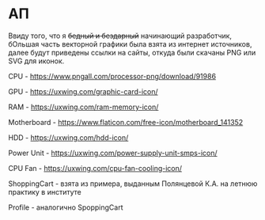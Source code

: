 # АП
Ввиду того, что я ~~бедный и бездарный~~ начинающий разработчик, бОльшая часть векторной графики была взята из интернет источников, далее будут приведены ссылки на сайты, откуда были скачаны PNG или SVG для иконок.

CPU - https://www.pngall.com/processor-png/download/91986

GPU - https://uxwing.com/graphic-card-icon/

RAM - https://uxwing.com/ram-memory-icon/

Motherboard - https://www.flaticon.com/free-icon/motherboard_141352

HDD - https://uxwing.com/hdd-icon/

Power Unit - https://uxwing.com/power-supply-unit-smps-icon/

CPU Fan - https://uxwing.com/cpu-fan-cooling-icon/

ShoppingCart - взята из примера, выданным Полянцевой К.А. на летнюю практику в институте

Profile - аналогично SpoppingCart